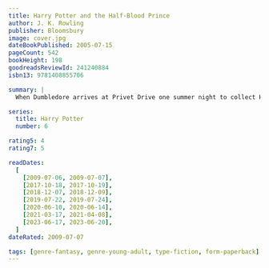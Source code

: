 ```yaml
---
title: Harry Potter and the Half-Blood Prince
author: J. K. Rowling
publisher: Bloomsbury
image: cover.jpg
dateBookPublished: 2005-07-15
pageCount: 542
bookHeight: 198
goodreadsReviewId: 241240884
isbn13: 9781408855706

summary: |
  When Dumbledore arrives at Privet Drive one summer night to collect Harry Potter, his wand hand is blackened and shrivelled, but he does not reveal why. Secrets and suspicion are spreading through the wizarding world, and Hogwarts itself is not safe. Harry is convinced that Malfoy bears the Dark Mark: there is a Death Eater amongst them. Harry will need powerful magic and true friends as he explores Voldemort’s darkest secrets, and Dumbledore prepares him to face his destiny.

series:
  title: Harry Potter
  number: 6

rating5: 4
rating7: 5

readDates:
  [
    [2009-07-06, 2009-07-07],
    [2017-10-18, 2017-10-19],
    [2018-12-07, 2018-12-09],
    [2019-07-22, 2019-07-24],
    [2020-06-10, 2020-06-14],
    [2021-03-17, 2021-04-08],
    [2023-06-17, 2023-06-20],
  ]
dateRated: 2009-07-07

tags: [genre-fantasy, genre-young-adult, type-fiction, form-paperback]
---
```

